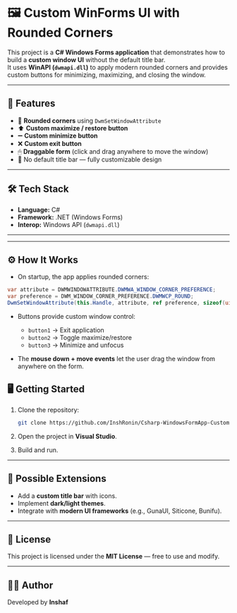 # 🖼 Custom WinForms UI with Rounded Corners

This project is a **C# Windows Forms application** that demonstrates how to build a **custom window UI** without the default title bar.  
It uses **WinAPI (`dwmapi.dll`)** to apply modern rounded corners and provides custom buttons for minimizing, maximizing, and closing the window.

---

## 🚀 Features

- 🎨 **Rounded corners** using `DwmSetWindowAttribute`
- ⬆️ **Custom maximize / restore button**
- ➖ **Custom minimize button**
- ❌ **Custom exit button**
- 🖱 **Draggable form** (click and drag anywhere to move the window)
- 🔲 No default title bar — fully customizable design

---

## 🛠 Tech Stack

- **Language:** C#  
- **Framework:** .NET (Windows Forms)  
- **Interop:** Windows API (`dwmapi.dll`)  

---

---

## ⚙️ How It Works

- On startup, the app applies rounded corners:

```csharp
var attribute = DWMWINDOWATTRIBUTE.DWMWA_WINDOW_CORNER_PREFERENCE;
var preference = DWM_WINDOW_CORNER_PREFERENCE.DWMWCP_ROUND;
DwmSetWindowAttribute(this.Handle, attribute, ref preference, sizeof(uint));
````

* Buttons provide custom window control:

  * `button1` → Exit application
  * `button2` → Toggle maximize/restore
  * `button3` → Minimize and unfocus

* The **mouse down + move events** let the user drag the window from anywhere on the form.


## 🖥 Getting Started

1. Clone the repository:

   ```bash
   git clone https://github.com/InshRonin/Csharp-WindowsFormApp-Custom.git
   ```
2. Open the project in **Visual Studio**.
3. Build and run.

---

## 📌 Possible Extensions

* Add a **custom title bar** with icons.
* Implement **dark/light themes**.
* Integrate with **modern UI frameworks** (e.g., GunaUI, Siticone, Bunifu).

---

## 📝 License

This project is licensed under the **MIT License** — free to use and modify.

---

## 👨‍💻 Author

Developed by **Inshaf**

```

